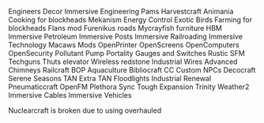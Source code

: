 Engineers Decor
Immersive Engineering
Pams Harvestcraft
Animania
Cooking for blockheads
Mekanism
Energy Control
Exotic Birds
Farming for blockheads
Flans mod
Furenikus roads
Mycrayfish furniture
HBM
Immersive Petroleum
Immersive Posts
Immersive Railroading
Immersive Technology
Macaws Mods
OpenPrinter
OpenScreens
OpenComputers
OpenSecurity
Pollutant Pump
Portality
Gauges and Switches
Rustic
SFM
Techguns
Thuts elevator
Wireless redstone
Industrial Wires
Advanced Chimneys
Railcraft
BOP
Aquaculture
Bibliocraft
CC
Custom NPCs
Decocraft
Serene Seasons
TAN
Extra TAN
Floodlights
Industrial Renewal
Pneumaticcraft
OpenFM
Plethora
Sync
Tough Expansion
Trinity
Weather2
Immersive Cables
Immersive Vehicles

Nuclearcraft is broken due to using overhauled